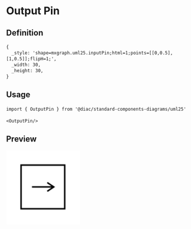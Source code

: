 # Output Pin

## Definition

```
{
  _style: 'shape=mxgraph.uml25.inputPin;html=1;points=[[0,0.5],[1,0.5]];flipH=1;',
  _width: 30,
  _height: 30,
}
```

## Usage

```
import { OutputPin } from '@diac/standard-components-diagrams/uml25'

<OutputPin/>
```

## Preview

<img src="./output-pin.png" width="200"/>
